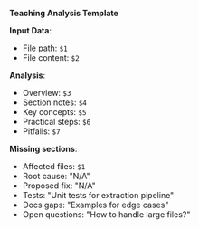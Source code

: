 <!-- 
$1 = File path (e.g., "/home/user/projects/archive/dspy-file/dspy_file/signatures.py")
$2 = Full raw text of the file
$3 = Detailed multi-section overview (4-6 paragraphs capturing scope, intent, and flow)
$4 = Comprehensive bullet list of sections
$5 = Key concepts list
$6 = Practical steps list
$7 = Pitfalls list
-->

**Teaching Analysis Template**

**Input Data**:
- File path: `$1`
- File content: `$2`

**Analysis**:
- Overview: `$3`
- Section notes: `$4`
- Key concepts: `$5`
- Practical steps: `$6`
- Pitfalls: `$7`

**Missing sections**:
- Affected files: `$1`
- Root cause: "N/A"
- Proposed fix: "N/A"
- Tests: "Unit tests for extraction pipeline"
- Docs gaps: "Examples for edge cases"
- Open questions: "How to handle large files?"
